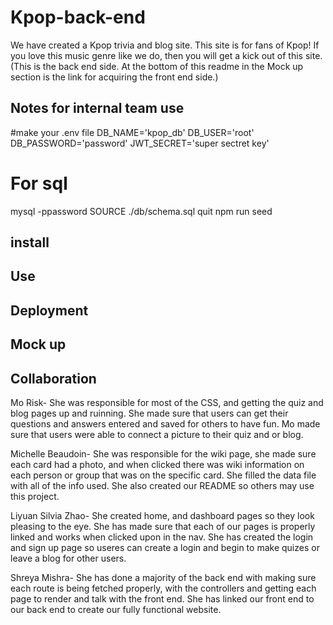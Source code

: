 # Kpop-back-end
We have created a Kpop trivia and blog site. This site is for fans of Kpop! If you love this music genre like we do, then you will get a kick out of this site. (This is the back end side. At the bottom of this readme in the Mock up section is the link for acquiring the front end side.)

## Notes for internal team use
#make your .env file
DB_NAME='kpop_db'
DB_USER='root'
DB_PASSWORD='password'
JWT_SECRET='super sectret key'

# For sql
mysql -ppassword
SOURCE ./db/schema.sql
quit
npm run seed


## install


## Use


## Deployment


## Mock up


## Collaboration
Mo Risk- She was responsible for most of the CSS, and getting the quiz and blog pages up and ruinning. She made sure that users can get their questions and answers entered and saved for others to have fun. Mo made sure that users were able to connect a picture to their quiz and or blog.

Michelle Beaudoin- She was responsible for the wiki page, she made sure each card had a photo, and when clicked there was wiki information on each person or group that was on the specific card. She filled the data file with all of the info used. She also created our README so others may use this project.

Liyuan Silvia Zhao- She created home, and dashboard pages so they look pleasing to the eye. She has made sure that each of our pages is properly linked and works when clicked upon in the nav. She has created the login and sign up page so useres can create a login and begin to make quizes or leave a blog for other users.

Shreya Mishra- She has done a majority of the back end with making sure each route is being fetched properly, with the controllers and getting each page to render and talk with the front end. She has linked our front end to our back end to create our fully functional website.